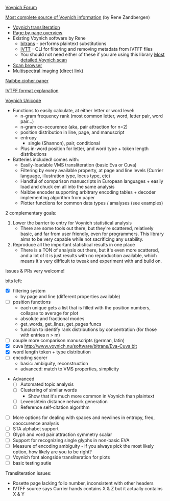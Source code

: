 [Voynich Forum](https://www.voynich.ninja/)

[Most complete source of Voynich information](https://www.voynich.nu/) (by Rene Zandbergen)
- [Voynich transliteration](https://www.voynich.nu/transcr.html)
- [Page by page overview](http://voynich.nu/q01/index.html)
- Existing Voynich software by Rene
    - [bitrans](http://www.voynich.nu/software/bitrans/Bitrans_manual.pdf) - performs plaintext substitutions
    - [IVTT](http://voynich.nu/software/ivtt/IVTT_manual.pdf) - CLI for filtering and removing metadata from IVTFF files
    - You should not need either of these if you are using this library
[Most detailed Voynich scan](https://collections.library.yale.edu/catalog/2002046)
- [Scan browser](https://www.voynich.ninja/browser/default.cfm?v=1006075&r=1006082)
- [Multispectral imaging](https://manuscriptroadtrip.wordpress.com/2024/09/08/multispectral-imaging-and-the-voynich-manuscript/) [(direct link)](https://drive.google.com/drive/folders/1mNQGKQDSCR4M_c2M2JrsU5soghvYwMig)

[Naibbe cipher paper](https://www.dropbox.com/scl/fo/2b39zi1f77tr9mc9p80rt/ADwDDHsLNG7WtT6O0sbN5_4?download=true&e=4&from_auth=login&preview=20250724+Naibbe+Cipher+Paper+Latest+Version.pdf&rlkey=5ap828aun23thr9pvznguzgor&st=88np74hd&dl=0)

[IVTFF format explanation](https://www.voynich.nu/software/ivtt/IVTFF_format.pdf)

[Voynich Unicode](https://www.kreativekorp.com/software/fonts/voynich/)


- Functions to easily calculate, at either letter or word level:
    - n-gram frequency rank (most common letter, word, letter pair, word pair...)
    - n-gram co-occurence (aka, pair attraction for n=2)
    - position distribution in line, page, and manuscript
    - entropy
        - single (Shannon), pair, conditional
    - Plus in-word position for letter, and word type + token length distributions
- Batteries included! comes with:
    - Easily-loadable VMS transliteration (basic Eva or Cuva)
    - Filtering by every available property, at page and line levels (Currier language, illustration type, locus type, etc)
    - Handful of comparison manuscripts in European languages + easily load and chuck em all into the same analysis
    - Naibbe encoder supporting arbitrary encoding tables + decoder implementing algorithm from paper
    - Plotter functions for common data types / amalyses (see examples)

2 complementary goals:
1. Lower the barrier to entry for Voynich statistical analysis
    - There are some tools out there, but they're scattered, relatively basic, and far from user friendly, even for programmers. This library aims to be very capable while not sacrificing any usability.
2. Reproduce all the important statistical results in one place
    - There is a TON of analysis out there, but it's even more scattered, and a lot of it is just results with no reproduction available, which means it's very difficult to tweak and experiment with and build on.

Issues & PRs very welcome!

bits left:
- [x] filtering system
    - by page and line (different properties available)
- [ ] position functions
    - each unique gets a list that is filled with the position numbers, collapse to average for plot
    - absolute and fractional modes
    - get_words, get_lines, get_pages funcs
    - function to identify rank distributions by concentration (for those with entries n > m)
- [ ] couple more comparison manuscripts (german, latin)
- [x] cuva http://www.voynich.nu/software/bitrans/Eva-Cuva.bit
- [x] word length token + type distribution
- [ ] encoding scorer
    - basic: ambiguity, reconstruction
    - advanced: match to VMS properties, simplicity

- Advanced
    - [ ] Automated topic analysis
    - [ ] Clustering of similar words
        - Show that it's much more common in Voynich than plaintext
    - [ ] Levenshtein distance network generation
    - [ ] Reference self-citation algorithm

- [ ] More options for dealing with spaces and newlines in entropy, freq, cooccurence analysis
- [ ] STA alphabet support
- [ ] Glyph and vord pair attraction symmetry scalar
- [ ] Support for recognizing single glyphs in non-basic EVA
- [ ] Measure of encoding ambiguity - if you always pick the most likely option, how likely are you to be right?
- [ ] Voynich font alongside transliteration for plots
- [ ] basic testing sutie

Transliteration issues:
- Rosette page lacking folio number, inconsistent with other headers
- IVTFF source says Currier hands contains X & Z but it actually contains X & Y